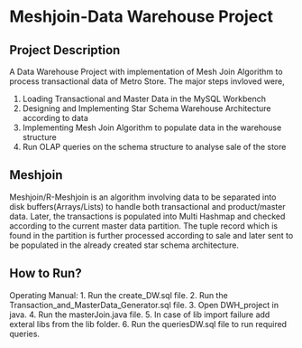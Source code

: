 # Meshjoin-Data Warehouse Project

## Project Description
A Data Warehouse Project with implementation of Mesh Join Algorithm to process transactional data of Metro Store. The major steps invloved were,
1) Loading Transactional and Master Data in the MySQL Workbench
2) Designing and Implementing Star Schema Warehouse Architecture according to data
3) Implementing Mesh Join Algorithm to populate data in the warehouse structure
4) Run OLAP queries on the schema structure to analyse sale of the store

## Meshjoin
Meshjoin/R-Meshjoin is an algorithm involving data to be separated into disk buffers(Arrays/Lists) to handle both transactional and product/master data. Later, the transactions is populated into Multi Hashmap and checked according to the current master data partition. The tuple record which is found in the partition is further processed according to sale and later sent to be populated in the already created star schema architecture. 

## How to Run?
Operating Manual:
	1. Run the create_DW.sql file.
	2. Run the Transaction_and_MasterData_Generator.sql file.
	3. Open DWH_project in java.
	4. Run the masterJoin.java file.
	5. In case of lib import failure add exteral libs from the lib folder.
	6. Run the queriesDW.sql file to run required queries.
